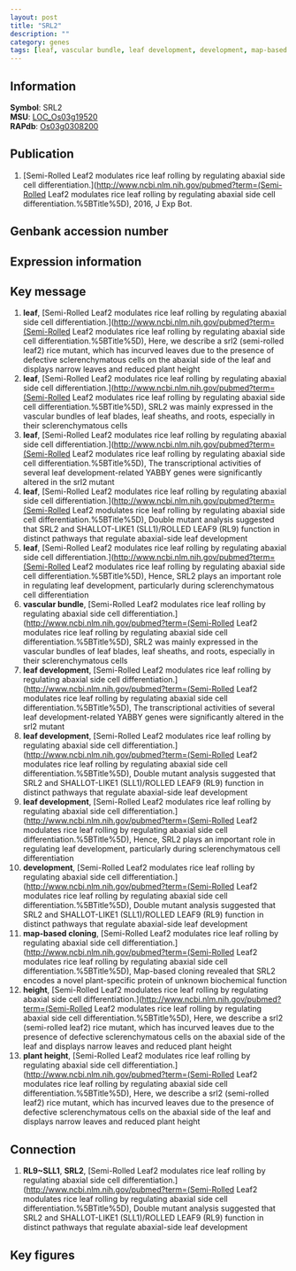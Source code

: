 ```yaml
---
layout: post
title: "SRL2"
description: ""
category: genes
tags: [leaf, vascular bundle, leaf development, development, map-based cloning, height, plant height, Gene]
---
```


## Information
__Symbol__: SRL2  
__MSU__: [LOC_Os03g19520](http://rice.plantbiology.msu.edu/cgi-bin/ORF_infopage.cgi?orf=LOC_Os03g19520)  
__RAPdb__: [Os03g0308200](http://rapdb.dna.affrc.go.jp/viewer/gbrowse_details/irgsp1?name=Os03g0308200)  

## Publication
1. [Semi-Rolled Leaf2 modulates rice leaf rolling by regulating abaxial side cell differentiation.](http://www.ncbi.nlm.nih.gov/pubmed?term=(Semi-Rolled Leaf2 modulates rice leaf rolling by regulating abaxial side cell differentiation.%5BTitle%5D), 2016, J Exp Bot.

## Genbank accession number

## Expression information

## Key message
1. __leaf__, [Semi-Rolled Leaf2 modulates rice leaf rolling by regulating abaxial side cell differentiation.](http://www.ncbi.nlm.nih.gov/pubmed?term=(Semi-Rolled Leaf2 modulates rice leaf rolling by regulating abaxial side cell differentiation.%5BTitle%5D),  Here, we describe a srl2 (semi-rolled leaf2) rice mutant, which has incurved leaves due to the presence of defective sclerenchymatous cells on the abaxial side of the leaf and displays narrow leaves and reduced plant height
2. __leaf__, [Semi-Rolled Leaf2 modulates rice leaf rolling by regulating abaxial side cell differentiation.](http://www.ncbi.nlm.nih.gov/pubmed?term=(Semi-Rolled Leaf2 modulates rice leaf rolling by regulating abaxial side cell differentiation.%5BTitle%5D),  SRL2 was mainly expressed in the vascular bundles of leaf blades, leaf sheaths, and roots, especially in their sclerenchymatous cells
3. __leaf__, [Semi-Rolled Leaf2 modulates rice leaf rolling by regulating abaxial side cell differentiation.](http://www.ncbi.nlm.nih.gov/pubmed?term=(Semi-Rolled Leaf2 modulates rice leaf rolling by regulating abaxial side cell differentiation.%5BTitle%5D),  The transcriptional activities of several leaf development-related YABBY genes were significantly altered in the srl2 mutant
4. __leaf__, [Semi-Rolled Leaf2 modulates rice leaf rolling by regulating abaxial side cell differentiation.](http://www.ncbi.nlm.nih.gov/pubmed?term=(Semi-Rolled Leaf2 modulates rice leaf rolling by regulating abaxial side cell differentiation.%5BTitle%5D),  Double mutant analysis suggested that SRL2 and SHALLOT-LIKE1 (SLL1)/ROLLED LEAF9 (RL9) function in distinct pathways that regulate abaxial-side leaf development
5. __leaf__, [Semi-Rolled Leaf2 modulates rice leaf rolling by regulating abaxial side cell differentiation.](http://www.ncbi.nlm.nih.gov/pubmed?term=(Semi-Rolled Leaf2 modulates rice leaf rolling by regulating abaxial side cell differentiation.%5BTitle%5D),  Hence, SRL2 plays an important role in regulating leaf development, particularly during sclerenchymatous cell differentiation
6. __vascular bundle__, [Semi-Rolled Leaf2 modulates rice leaf rolling by regulating abaxial side cell differentiation.](http://www.ncbi.nlm.nih.gov/pubmed?term=(Semi-Rolled Leaf2 modulates rice leaf rolling by regulating abaxial side cell differentiation.%5BTitle%5D),  SRL2 was mainly expressed in the vascular bundles of leaf blades, leaf sheaths, and roots, especially in their sclerenchymatous cells
7. __leaf development__, [Semi-Rolled Leaf2 modulates rice leaf rolling by regulating abaxial side cell differentiation.](http://www.ncbi.nlm.nih.gov/pubmed?term=(Semi-Rolled Leaf2 modulates rice leaf rolling by regulating abaxial side cell differentiation.%5BTitle%5D),  The transcriptional activities of several leaf development-related YABBY genes were significantly altered in the srl2 mutant
8. __leaf development__, [Semi-Rolled Leaf2 modulates rice leaf rolling by regulating abaxial side cell differentiation.](http://www.ncbi.nlm.nih.gov/pubmed?term=(Semi-Rolled Leaf2 modulates rice leaf rolling by regulating abaxial side cell differentiation.%5BTitle%5D),  Double mutant analysis suggested that SRL2 and SHALLOT-LIKE1 (SLL1)/ROLLED LEAF9 (RL9) function in distinct pathways that regulate abaxial-side leaf development
9. __leaf development__, [Semi-Rolled Leaf2 modulates rice leaf rolling by regulating abaxial side cell differentiation.](http://www.ncbi.nlm.nih.gov/pubmed?term=(Semi-Rolled Leaf2 modulates rice leaf rolling by regulating abaxial side cell differentiation.%5BTitle%5D),  Hence, SRL2 plays an important role in regulating leaf development, particularly during sclerenchymatous cell differentiation
10. __development__, [Semi-Rolled Leaf2 modulates rice leaf rolling by regulating abaxial side cell differentiation.](http://www.ncbi.nlm.nih.gov/pubmed?term=(Semi-Rolled Leaf2 modulates rice leaf rolling by regulating abaxial side cell differentiation.%5BTitle%5D),  Double mutant analysis suggested that SRL2 and SHALLOT-LIKE1 (SLL1)/ROLLED LEAF9 (RL9) function in distinct pathways that regulate abaxial-side leaf development
11. __map-based cloning__, [Semi-Rolled Leaf2 modulates rice leaf rolling by regulating abaxial side cell differentiation.](http://www.ncbi.nlm.nih.gov/pubmed?term=(Semi-Rolled Leaf2 modulates rice leaf rolling by regulating abaxial side cell differentiation.%5BTitle%5D),  Map-based cloning revealed that SRL2 encodes a novel plant-specific protein of unknown biochemical function
12. __height__, [Semi-Rolled Leaf2 modulates rice leaf rolling by regulating abaxial side cell differentiation.](http://www.ncbi.nlm.nih.gov/pubmed?term=(Semi-Rolled Leaf2 modulates rice leaf rolling by regulating abaxial side cell differentiation.%5BTitle%5D),  Here, we describe a srl2 (semi-rolled leaf2) rice mutant, which has incurved leaves due to the presence of defective sclerenchymatous cells on the abaxial side of the leaf and displays narrow leaves and reduced plant height
13. __plant height__, [Semi-Rolled Leaf2 modulates rice leaf rolling by regulating abaxial side cell differentiation.](http://www.ncbi.nlm.nih.gov/pubmed?term=(Semi-Rolled Leaf2 modulates rice leaf rolling by regulating abaxial side cell differentiation.%5BTitle%5D),  Here, we describe a srl2 (semi-rolled leaf2) rice mutant, which has incurved leaves due to the presence of defective sclerenchymatous cells on the abaxial side of the leaf and displays narrow leaves and reduced plant height

## Connection
1. __RL9~SLL1__, __SRL2__, [Semi-Rolled Leaf2 modulates rice leaf rolling by regulating abaxial side cell differentiation.](http://www.ncbi.nlm.nih.gov/pubmed?term=(Semi-Rolled Leaf2 modulates rice leaf rolling by regulating abaxial side cell differentiation.%5BTitle%5D),  Double mutant analysis suggested that SRL2 and SHALLOT-LIKE1 (SLL1)/ROLLED LEAF9 (RL9) function in distinct pathways that regulate abaxial-side leaf development

## Key figures


